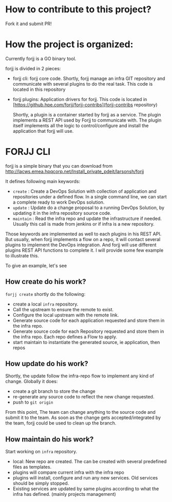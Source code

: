 # How to contribute to this project?

Fork it and submit PR!

# How the project is organized:

Currently forjj is a GO binary tool.

forjj is divided in 2 pieces:

- forjj cli: forjj core code.
  Shortly, forjj manage an infra GIT repository and communicate with several plugins to do the real task.
  This code is located in this repository
- forjj plugins: Application drivers for forjj.
  This code is located in [https://github.hpe.com/forjj/forjj-contribs](forjj-contribs repository)

  Shortly, a plugin is a container started by forjj as a service. The plugin implements a REST API used by Forjj to communicate with.
  The plugin itself implements all the logic to control/configure and install the application that forjj will use.

# FORJJ CLI

forjj is a simple binary that you can download from http://lacws.emea.hpqcorp.net/Install_private_pdeit/larsonsh/forjj

It defines following main keywords:

- `create`   : Create a DevOps Solution with collection of application and repositories under a defined flow. In a single command line, we can start a complete ready to work DevOps solution.
- `update`   : Update do a change proposal to a running DevOps Solution, by updating it in the infra repository source code.
- `maintain` : Read the infra repo and update the infrastructure if needed. Usually this call is made from jenkins or if infra is a new repository.

Those keywords are implemented as well to each plugins in his REST API.
But usually, when forjj implements a flow on a repo, it will contact several plugins to implement the DevOps integration. And forjj will use different plugins REST API functions to complete it. I will provide some few example to illustrate this.


To give an example, let's see
## How create do his work?

`forjj create` shortly do the following:
* create a local `infra` repository.
* Call the upstream to ensure the remote to exist.
* Configure the local upstream with the remote link.
* Generate source code for each application requested and store them in the infra repo.
* Generate source code for each Repository requested and store them in the infra repo. Each repo defines a Flow to apply.
* start maintain to instantiate the generated source, ie application, then repos


## How update do his work?

Shortly, the update follow the infra-repo flow to implement any kind of change. Globally it does:
* create a git branch to store the change
* re-generate any source code to reflect the new change requested.
* push to `git origin`

From this point, The team can change anything to the source code and submit it to the team.
As soon as the change gets accepted/integrated by the team, forjj could be used to clean up the branch.

## How maintain do his work?
Start working on `infra` repository.
* local: New repo are created. The can be created with several predefined files as templates.
* plugins will compare current infra with the infra repo
* plugins will install, configure and run any new services. Old services should be simply stopped.
* Existing services are updated by same plugins according to what the infra has defined. (mainly projects management)

